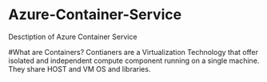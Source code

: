 # Azure-Container-Service
Desctiption of Azure Container Service 

#What are Containers? 
Contianers are a Virtualization Technology that offer isolated and independent compute component running on a single machine. They share HOST and VM OS and libraries. 




